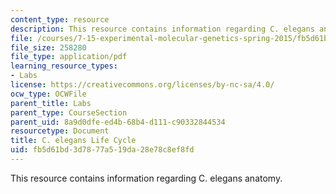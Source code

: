 ```yaml
---
content_type: resource
description: This resource contains information regarding C. elegans anatomy.
file: /courses/7-15-experimental-molecular-genetics-spring-2015/fb5d61bd3d7877a519da28e78c8ef8fd_MIT7_15S15_life_cycle.pdf
file_size: 258280
file_type: application/pdf
learning_resource_types:
- Labs
license: https://creativecommons.org/licenses/by-nc-sa/4.0/
ocw_type: OCWFile
parent_title: Labs
parent_type: CourseSection
parent_uid: 8a9d0dfe-ed4b-68b4-d111-c90332844534
resourcetype: Document
title: C. elegans Life Cycle
uid: fb5d61bd-3d78-77a5-19da-28e78c8ef8fd
---
```

This resource contains information regarding C. elegans anatomy.